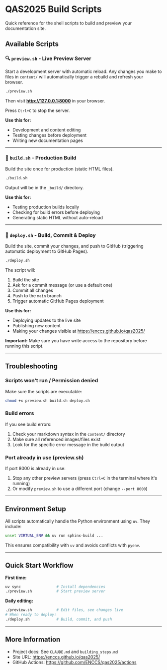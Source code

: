 # QAS2025 Build Scripts

Quick reference for the shell scripts to build and preview your documentation site.

## Available Scripts

### 🔍 `preview.sh` - Live Preview Server

Start a development server with automatic reload. Any changes you make to files in `content/` will automatically trigger a rebuild and refresh your browser.

```bash
./preview.sh
```

Then visit **http://127.0.0.1:8000** in your browser.

Press `Ctrl+C` to stop the server.

**Use this for:**
- Development and content editing
- Testing changes before deployment
- Writing new documentation pages

---

### 🔨 `build.sh` - Production Build

Build the site once for production (static HTML files).

```bash
./build.sh
```

Output will be in the `_build/` directory.

**Use this for:**
- Testing production builds locally
- Checking for build errors before deploying
- Generating static HTML without auto-reload

---

### 🚀 `deploy.sh` - Build, Commit & Deploy

Build the site, commit your changes, and push to GitHub (triggering automatic deployment to GitHub Pages).

```bash
./deploy.sh
```

The script will:
1. Build the site
2. Ask for a commit message (or use a default one)
3. Commit all changes
4. Push to the `main` branch
5. Trigger automatic GitHub Pages deployment

**Use this for:**
- Deploying updates to the live site
- Publishing new content
- Making your changes visible at https://enccs.github.io/qas2025/

**Important:** Make sure you have write access to the repository before running this script.

---

## Troubleshooting

### Scripts won't run / Permission denied

Make sure the scripts are executable:

```bash
chmod +x preview.sh build.sh deploy.sh
```

### Build errors

If you see build errors:
1. Check your markdown syntax in the `content/` directory
2. Make sure all referenced images/files exist
3. Look for the specific error message in the build output

### Port already in use (preview.sh)

If port 8000 is already in use:
1. Stop any other preview servers (press `Ctrl+C` in the terminal where it's running)
2. Or modify `preview.sh` to use a different port (change `--port 8000`)

---

## Environment Setup

All scripts automatically handle the Python environment using `uv`. They include:

```bash
unset VIRTUAL_ENV && uv run sphinx-build ...
```

This ensures compatibility with `uv` and avoids conflicts with `pyenv`.

---

## Quick Start Workflow

**First time:**
```bash
uv sync                # Install dependencies
./preview.sh           # Start preview server
```

**Daily editing:**
```bash
./preview.sh           # Edit files, see changes live
# When ready to deploy:
./deploy.sh            # Build, commit, and push
```

---

## More Information

- Project docs: See `CLAUDE.md` and `building_steps.md`
- Site URL: https://enccs.github.io/qas2025/
- GitHub Actions: https://github.com/ENCCS/qas2025/actions
